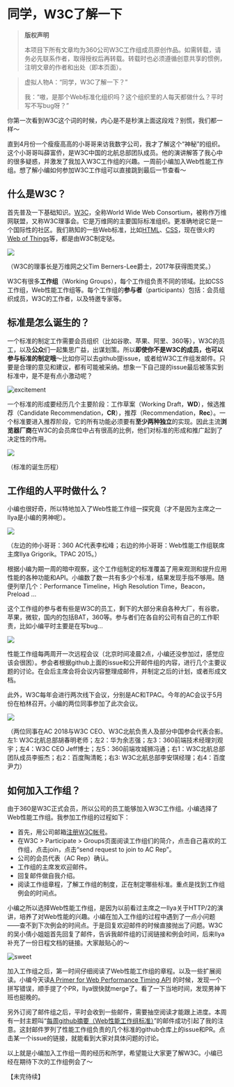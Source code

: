# 同学，W3C了解一下

> **版权声明**
> 
> 本项目下所有文章均为360公司W3C工作组成员原创作品。如需转载，请务必先联系作者，取得授权后再转载。转载时也必须遵循创意共享的惯例，注明文章的作者和出处（即本页面）。



> 虚拟人物A：“同学，W3C了解一下？”
>
> 我：“嗷，是那个Web标准化组织吗？这个组织里的人每天都做什么？平时写不写bug呀？”

你第一次看到W3C这个词的时候，内心是不是秒演上面这段戏？别慌，我们都一样～

直到4月份一个瘦瘦高高的小哥哥来访我数字公司，我才了解这个“神秘”的组织。这个小哥哥叫薛富侨，是W3C中国的北航总部团队成员。他的演讲解答了我心中的很多疑惑，并激发了我加入W3C工作组的兴趣。一周前小编加入Web性能工作组。想了解小编如何参加W3C工作组可以直接跳到最后一节查看～

## 什么是W3C？

首先普及一下基础知识。[W3C](https://www.w3.org/)，全称World Wide Web Consortium，被称作万维网联盟，又称W3C理事会。它是万维网的主要国际标准组织。更准确地说它是一个国际性的社区。我们熟知的一些Web标准，比如[HTML](https://www.w3.org/TR/html52/)、[CSS](https://www.w3.org/Style/CSS/specs.en.html)，现在很火的[Web of Things](https://www.w3.org/WoT/WG/)等，都是由W3C制定哒。

![](https://p5.ssl.qhimg.com/t011b3d0617318b0d55.jpg)

（W3C的理事长是万维网之父Tim Berners-Lee爵士，2017年获得图灵奖。）

W3C有很多**工作组**（Working Groups），每个工作组负责不同的领域。比如CSS工作组，Web性能工作组等。每个工作组的**参与者**（participants）包括：会员组织成员，W3C的工作者，以及特邀专家等。

## 标准是怎么诞生的？

一个标准的制定工作需要会员组织（比如谷歌、苹果、阿里、360等），W3C的员工，以及**公众**们一起集思广益，出谋划策。所以**即使你不是W3C的成员，也可以参与标准的制定哦**～比如你可以去github提issue，或者给W3C工作组发邮件。只要是合理的意见和建议，都有可能被采纳。想象一下自己提的issue最后被落实到标准中，是不是有点小激动呢？

![excitement](https://p2.ssl.qhimg.com/t01c3f0522b6307143e.gif)

一个标准的形成要经历几个主要阶段：工作草案（Working Draft，**WD**），候选推荐（Candidate Recommendation，**CR**），推荐（Recommendation，**Rec**）。一个标准要进入推荐阶段，它的所有功能必须要有**至少两种独立**的实现。因此主流**浏览器厂商**在W3C的会员席位中占有很高的比例，他们对标准的形成和推广起到了决定性的作用。

![](https://p0.ssl.qhimg.com/t01b222edefbd5dd7f5.jpg)

（标准的诞生历程）

## 工作组的人平时做什么？

小编也很好奇，所以特地加入了Web性能工作组一探究竟（才不是因为主席之一Ilya是小编的男神呢）。

![](https://p4.ssl.qhimg.com/t014ad5e3bd757ec5cf.jpg)

（左边的帅小哥哥：360 AC代表李松峰；右边的帅小哥哥：Web性能工作组联席主席Ilya Grigorik。TPAC 2015。）

根据小编为期一周的暗中观察，这个工作组制定的标准覆盖了用来观测和提升应用性能的各种功能和API。小编数了数一共有多少个标准，结果发现手指不够用。随便列举几个：Performance Timeline，High Resolution Time，Beacon，Preload …

这个工作组的参与者有些是W3C的员工，剩下的大部分来自各种大厂，有谷歌，苹果，微软，国内的包括BAT，360等。参与者们在各自的公司有自己的工作职责，比如小编平时主要是在写bug…

![](https://p5.ssl.qhimg.com/t01d1ff23f2a2b584fb.gif)

性能工作组每两周开一次远程会议（北京时间凌晨2点，小编还没参加过，感觉应该会很困）。参会者根据github上面的issue和公开邮件组的内容，进行几个主要议题的讨论。在会后主席会将会议内容整理成邮件，并制定之后的计划，或者形成文档。

此外，W3C每年会进行两次线下会议，分别是AC和TPAC。今年的AC会议于5月份在柏林召开。小编的两位同事参加了此次会议。

![](https://p4.ssl.qhimg.com/t010b0c2879d7edc4a6.jpg)

（两位同事在AC 2018与W3C CEO、W3C北航负责人及部分中国参会代表合影。左1: W3C北航总部胡春明老师；左2：华为余志强；左3：360前端技术经理刘观宇；左4：W3C CEO Jeff博士；左5：360前端攻城狮冯通；右1：W3C北航总部团队成员李振杰；右2：百度陶清乾；右3: W3C北航总部李安琪经理；右4：百度尹力）

## 如何加入工作组？

由于360是W3C正式会员，所以公司的员工能够加入W3C工作组。小编选择了Web性能工作组。我参加工作组的过程如下：

- 首先，用公司邮箱[注册W3C帐号](https://www.w3.org/accounts/request)。
- 在W3C > Participate > Groups页面阅读工作组们的简介，点击自己喜欢的工作组，点击join，点击“send request to join to AC Rep”。
- 公司的会员代表（AC Rep）确认。
- 工作组的主席发欢迎邮件。
- 回复邮件做自我介绍。
- 阅读工作组章程，了解工作组的制度，正在制定哪些标准。重点是找到工作组例会的时间点。

小编之所以选择Web性能工作组，是因为以前看过主席之一Ilya关于HTTP/2的演讲，培养了对Web性能的兴趣。小编在加入工作组的过程中遇到了一点小问题——查不到下次例会的时间点。于是回复欢迎邮件的时候直接抛出了问题。W3C的吴小倩小姐姐首先回复了邮件，告诉我邮件组的订阅链接和例会时间，后来Ilya补充了一份日程文档的链接。大家敲贴心的～

![sweet](https://p1.ssl.qhimg.com/t019943bec61d50c47e.gif)

加入工作组之后，第一时间仔细阅读了Web性能工作组的章程。以及一些扩展阅读。小编今天读[A Primer for Web Performance Timing API](https://w3c.github.io/perf-timing-primer/) 的时候，发现一个拼写错误，顺手提了个PR，Ilya很快就merge了。看了一下当地时间，发现男神下班也挺晚的。

另外订阅了邮件组之后，平时会收到一些邮件，需要抽空阅读才能跟上进度。本周有一封主题叫“[每周github摘要（Web性能工作组标准）](https://lists.w3.org/Archives/Public/public-web-perf/2018Jun/0003.html)”的邮件成功引起了我的注意。这封邮件罗列了性能工作组负责的几个标准的github仓库上的issue和PR。点击某一个issue的链接，就能看到大家对具体问题的讨论。

以上就是小编加入工作组一周的经历和所学，希望能让大家更了解W3C。小编已经在期待下次的工作组例会了～

【未完待续】

